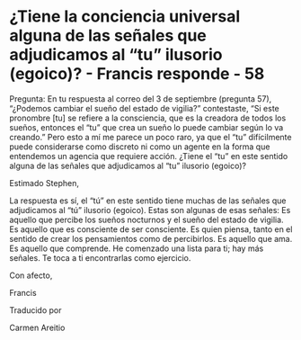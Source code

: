 # ¿Tiene la conciencia universal alguna de las señales que adjudicamos al “tu” ilusorio (egoico)? - Francis responde - 58

Pregunta: En tu respuesta al correo del 3 de septiembre (pregunta 57), “¿Podemos cambiar el sueño del estado de vigilia?” contestaste, “Si este pronombre [tu] se refiere a la consciencia, que es la creadora de todos los sueños, entonces el “tu” que crea un sueño lo puede cambiar según lo va creando.” Pero esto a mí me parece un poco raro, ya que el “tu” difícilmente puede considerarse como discreto ni como un agente en la forma que entendemos un agencia que requiere acción. ¿Tiene el “tu” en este sentido alguna de las señales que adjudicamos al “tu” ilusorio (egoico)? 

Estimado Stephen,

La respuesta es sí, el “tú” en este sentido tiene muchas de las señales que adjudicamos al “tú” ilusorio (egoico). Estas son algunas de esas señales: Es aquello que percibe los sueños nocturnos y el sueño del estado de vigilia. Es aquello que es consciente de ser consciente. Es quien piensa, tanto en el sentido de crear los pensamientos como de percibirlos. Es aquello que ama. Es aquello que comprende. He comenzado una lista para ti; hay más señales. Te toca a ti encontrarlas como ejercicio.

Con afecto,

Francis

Traducido por 

Carmen Areitio

